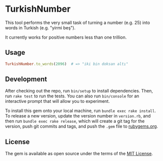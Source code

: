 # TurkishNumber

This tool performs the very small task of turning a number (e.g. 25) into words in Turkish (e.g. "yirmi beş").

It currently works for positive numbers less than one trillion.

## Usage

```ruby
TurkishNumber.to_words(2096)  # => "iki bin doksan altı"
```

## Development

After checking out the repo, run `bin/setup` to install dependencies. Then, run `rake test` to run the tests. You can also run `bin/console` for an interactive prompt that will allow you to experiment.

To install this gem onto your local machine, run `bundle exec rake install`. To release a new version, update the version number in `version.rb`, and then run `bundle exec rake release`, which will create a git tag for the version, push git commits and tags, and push the `.gem` file to [rubygems.org](https://rubygems.org).

## License

The gem is available as open source under the terms of the [MIT License](http://opensource.org/licenses/MIT).

